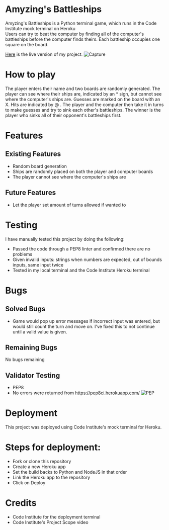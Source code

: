 # Amyzing's Battleships
Amyzing's Battleships is a Python terminal game, which runs in the Code Institute mock terminal on Heroku  
Users can try to beat the computer by finding all of the computer's battleships before the computer finds theirs. Each battleship occupies one square on the board.  

[Here](https://project3-battleships-36d94044604b.herokuapp.com/) is the live version of my project.
![Capture](https://github.com/Amyz1ng/Project3-battleships/assets/124196828/dbf1cf04-cbf7-49ab-a20f-87f922c150b9)


# How to play  
The player enters their name and two boards are randomly generated.
The player can see where their ships are, indicated by an * sign, but cannot see where the computer's ships are. Guesses are marked on the board with an X. Hits are indicated by @ .
The player and the computer then take it in turns to make guesses and try to sink each other's battleships.
The winner is the player who sinks all of their opponent's battleships first.
# Features
## Existing Features
- Random board generation  
- Ships are randomly placed on both the player and computer boards  
- The player cannot see where the computer's ships are   
## Future Features
- Let the player set amount of turns allowed if wanted to
# Testing  
I have manually tested this project by doing the following:  
- Passed the code through a PEP8 linter and confirmed there are no problems  
- Given invalid inputs: strings when numbers are expected, out of bounds inputs, same input twice  
- Tested in my local terminal and the Code Institute Heroku terminal  
# Bugs
## Solved Bugs  
- Game would pop up error messages if incorrect input was entered, but would still count the turn and move on. I've fixed this to not continue until a valid value is given.
## Remaining Bugs  
No bugs remaining  
## Validator Testing  
- PEP8  
- No errors were returned from https://pep8ci.herokuapp.com/
![PEP](https://github.com/Amyz1ng/Project3-battleships/assets/124196828/8b1c8881-3dc6-47dc-84a9-207990dce92f)

# Deployment  
This project was deployed using Code Institute's mock terminal for Heroku.  
# Steps for deployment:  
- Fork or clone this repository  
- Create a new Heroku app  
- Set the build backs to Python and NodeJS in that order  
- Link the Heroku app to the repository  
- Click on Deploy  
# Credits  
- Code Institute for the deployment terminal  
- Code Institute's Project Scope video

